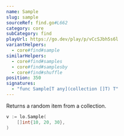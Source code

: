 ```yaml
---
name: Sample
slug: sample
sourceRef: find.go#L662
category: core
subCategory: find
playUrl: https://go.dev/play/p/vCcSJbh5s6l
variantHelpers:
  - core#find#sample
similarHelpers:
  - core#find#samples
  - core#find#samplesby
  - core#find#shuffle
position: 350
signatures:
  - "func Sample[T any](collection []T) T"
---
```


Returns a random item from a collection.

```go
v := lo.Sample(
    []int{10, 20, 30},
)
```


